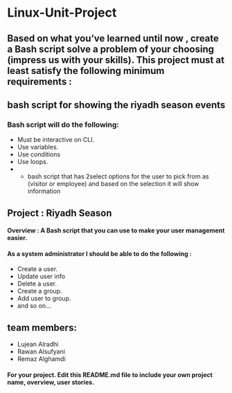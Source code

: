# Linux-Unit-Project


## Based on what you’ve learned until now , create a Bash script solve a problem of your choosing (impress us with your skills). This project must at least satisfy the following minimum requirements :
## bash script for showing the riyadh season events

### Bash script will do the following:
- Must be interactive on CLI.
- Use variables.
- Use conditions
- Use loops.
- + bash script that has 2select options for the user to pick from as (visitor or employee) and based on the selection it will show information   



##  Project :  Riyadh Season 


#### Overview : A Bash script that you can use to make your user management easier. 

#### As a system administrator I should be able to do the following :
- Create a user.
- Update user info
- Delete a user.
- Create a group.
- Add user to group.
- and so on...

## team members:
- Lujean Alradhi
- Rawan Alsufyani
- Remaz Alghamdi


#### For your project. Edit this README.md file to include your own project name, overview, user stories.
